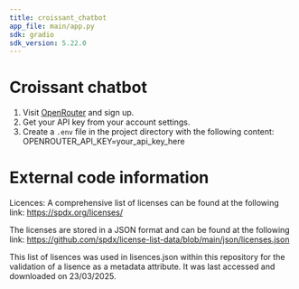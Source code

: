 ```yaml
---
title: croissant_chatbot
app_file: main/app.py
sdk: gradio
sdk_version: 5.22.0
---
```

# Croissant chatbot

1. Visit [OpenRouter](https://openrouter.ai) and sign up.
2. Get your API key from your account settings.
3. Create a `.env` file in the project directory with the following content:
   OPENROUTER_API_KEY=your_api_key_here


# External code information
Licences:
A comprehensive list of licenses can be found at the following link:
https://spdx.org/licenses/

The licenses are stored in a JSON format and can be found at the following link:
https://github.com/spdx/license-list-data/blob/main/json/licenses.json

This list of lisences was used in lisences.json within this repository for the validation of a lisence as a metadata attribute. It was last accessed and downloaded on 23/03/2025.
